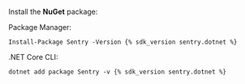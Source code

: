 Install the **NuGet** package:

Package Manager:
```shell
Install-Package Sentry -Version {% sdk_version sentry.dotnet %}
```

.NET Core CLI:
```shell
dotnet add package Sentry -v {% sdk_version sentry.dotnet %}
```
